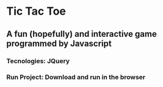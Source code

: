 # Tic Tac Toe
## A fun (hopefully) and interactive game programmed by Javascript

### Tecnologies: JQuery
### Run Project: Download and run in the browser
